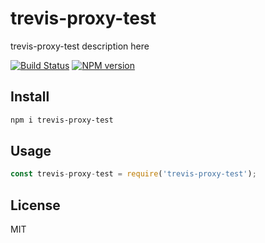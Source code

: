 # trevis-proxy-test

trevis-proxy-test description here

[![Build Status][travis-image]][travis-url]
[![NPM version][npm-image]][npm-url]

## Install

```bash
npm i trevis-proxy-test
```

## Usage

```js
const trevis-proxy-test = require('trevis-proxy-test');
```

## License

MIT

[npm-url]: https://npmjs.org/package/trevis-proxy-test
[npm-image]: https://badge.fury.io/js/trevis-proxy-test.svg
[travis-url]: https://travis-ci.org/astur/trevis-proxy-test
[travis-image]: https://travis-ci.org/astur/trevis-proxy-test.svg?branch=master